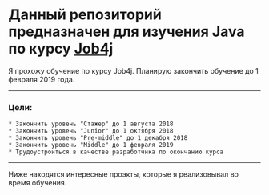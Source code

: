 # Данный репозиторий предназначен для изучения Java по курсу [Job4j](http://job4j.ru)

Я прохожу обучение по курсу Job4j. Планирую закончить обучение до 1 февраля 2019 года.

***

### Цели:
	* Закончить уровень "Стажер" до 1 августа 2018
	* Закончить уровень "Junior" до 1 октября 2018
	* Закончить уровень "Pre-middle" до 1 декабря 2018
	* Закончить уровень "Middle" до 1 февраля 2019
	* Трудоустроиться в качестве разработчика по окончанию курса

***

Ниже находятся интересные проэкты, которые я реализовывал во время обучения.